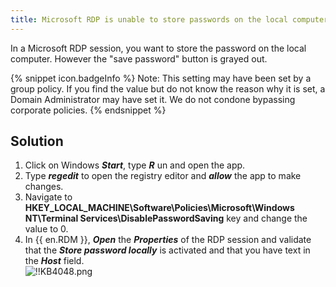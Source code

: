 ```yaml
---
title: Microsoft RDP is unable to store passwords on the local computer
---
```

In a Microsoft RDP session, you want to store the password on the local computer. However the "save password" button is grayed out.  

{% snippet icon.badgeInfo %}
Note: This setting may have been set by a group policy. If you find the value but do not know the reason why it is set, a Domain Administrator may have set it. We do not condone bypassing corporate policies.
{% endsnippet %}  

## Solution

1. Click on Windows ***Start***, type ***R*** un and open the app.
1. Type ***regedit*** to open the registry editor and ***allow*** the app to make changes.
1. Navigate to **HKEY_LOCAL_MACHINE\Software\Policies\Microsoft\Windows NT\Terminal Services\DisablePasswordSaving** key and change the value to 0.
1. In {{ en.RDM }}, ***Open*** the ***Properties*** of the RDP session and validate that the ***Store password locally*** is activated and that you have text in the ***Host*** field.  
![!!KB4048.png](https://webdevolutions.azureedge.net/docs/en/kb/KB4048.png)
